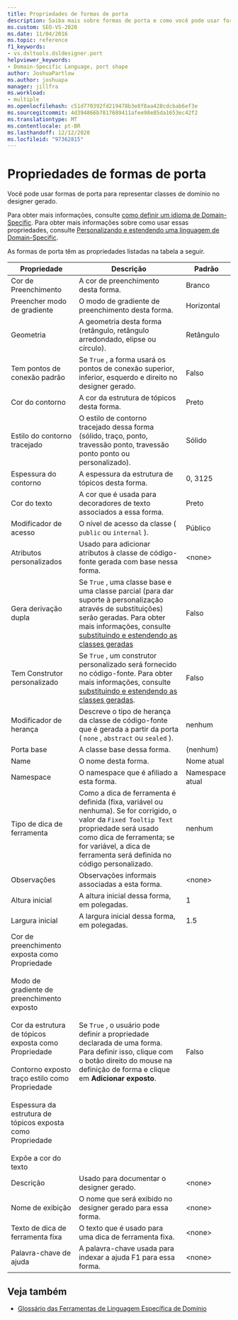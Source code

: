```yaml
---
title: Propriedades de formas de porta
description: Saiba mais sobre formas de porta e como você pode usar formas de porta para representar classes de domínio no designer gerado.
ms.custom: SEO-VS-2020
ms.date: 11/04/2016
ms.topic: reference
f1_keywords:
- vs.dsltools.dsldesigner.port
helpviewer_keywords:
- Domain-Specific Language, port shape
author: JoshuaPartlow
ms.author: joshuapa
manager: jillfra
ms.workload:
- multiple
ms.openlocfilehash: c51d770392fd219478b3e8f8aa428cdcbab6ef3e
ms.sourcegitcommit: 4d394866b7817689411afee98e85da1653ec42f2
ms.translationtype: MT
ms.contentlocale: pt-BR
ms.lasthandoff: 12/12/2020
ms.locfileid: "97362815"
---
```

# <a name="properties-of-port-shapes"></a>Propriedades de formas de porta
Você pode usar formas de porta para representar classes de domínio no designer gerado.

 Para obter mais informações, consulte [como definir um idioma de Domain-Specific](../modeling/how-to-define-a-domain-specific-language.md). Para obter mais informações sobre como usar essas propriedades, consulte [Personalizando e estendendo uma linguagem de Domain-Specific](../modeling/customizing-and-extending-a-domain-specific-language.md).

 As formas de porta têm as propriedades listadas na tabela a seguir.

|Propriedade|Descrição|Padrão|
|-|-|-|
|Cor de Preenchimento|A cor de preenchimento desta forma.|Branco|
|Preencher modo de gradiente|O modo de gradiente de preenchimento desta forma.|Horizontal|
|Geometria|A geometria desta forma (retângulo, retângulo arredondado, elipse ou círculo).|Retângulo|
|Tem pontos de conexão padrão|Se `True` , a forma usará os pontos de conexão superior, inferior, esquerdo e direito no designer gerado.|Falso|
|Cor do contorno|A cor da estrutura de tópicos desta forma.|Preto|
|Estilo do contorno tracejado|O estilo de contorno tracejado dessa forma (sólido, traço, ponto, travessão ponto, travessão ponto ponto ou personalizado).|Sólido|
|Espessura do contorno|A espessura da estrutura de tópicos desta forma.|0, 3125|
|Cor do texto|A cor que é usada para decoradores de texto associados a essa forma.|Preto|
|Modificador de acesso|O nível de acesso da classe ( `public` ou `internal` ).|Público|
|Atributos personalizados|Usado para adicionar atributos à classe de código-fonte gerada com base nessa forma.|\<none>|
|Gera derivação dupla|Se `True` , uma classe base e uma classe parcial (para dar suporte à personalização através de substituições) serão geradas. Para obter mais informações, consulte [substituindo e estendendo as classes geradas](../modeling/overriding-and-extending-the-generated-classes.md)|Falso|
|Tem Construtor personalizado|Se `True` , um construtor personalizado será fornecido no código-fonte. Para obter mais informações, consulte [substituindo e estendendo as classes geradas](../modeling/overriding-and-extending-the-generated-classes.md).|Falso|
|Modificador de herança|Descreve o tipo de herança da classe de código-fonte que é gerada a partir da porta ( `none` , `abstract` ou `sealed` ).|nenhum|
|Porta base|A classe base dessa forma.|(nenhum)|
|Name|O nome desta forma.|Nome atual|
|Namespace|O namespace que é afiliado a esta forma.|Namespace atual|
|Tipo de dica de ferramenta|Como a dica de ferramenta é definida (fixa, variável ou nenhuma). Se for corrigido, o valor da `Fixed Tooltip Text` propriedade será usado como dica de ferramenta; se for variável, a dica de ferramenta será definida no código personalizado.|nenhum|
|Observações|Observações informais associadas a esta forma.|\<none>|
|Altura inicial|A altura inicial dessa forma, em polegadas.|1|
|Largura inicial|A largura inicial dessa forma, em polegadas.|1.5|
|Cor de preenchimento exposta como Propriedade<br /><br /> Modo de gradiente de preenchimento exposto<br /><br /> Cor da estrutura de tópicos exposta como Propriedade<br /><br /> Contorno exposto traço estilo como Propriedade<br /><br /> Espessura da estrutura de tópicos exposta como Propriedade<br /><br /> Expõe a cor do texto|Se `True` , o usuário pode definir a propriedade declarada de uma forma. Para definir isso, clique com o botão direito do mouse na definição de forma e clique em **Adicionar exposto**.|Falso|
|Descrição|Usado para documentar o designer gerado.|\<none>|
|Nome de exibição|O nome que será exibido no designer gerado para essa forma.|\<none>|
|Texto de dica de ferramenta fixa|O texto que é usado para uma dica de ferramenta fixa.|\<none>|
|Palavra-chave de ajuda|A palavra-chave usada para indexar a ajuda F1 para essa forma.|\<none>|

## <a name="see-also"></a>Veja também

- [Glossário das Ferramentas de Linguagem Específica de Domínio](/previous-versions/bb126564(v=vs.100))